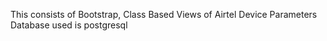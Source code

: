 This consists of Bootstrap, Class Based Views of Airtel Device Parameters
Database used is postgresql
